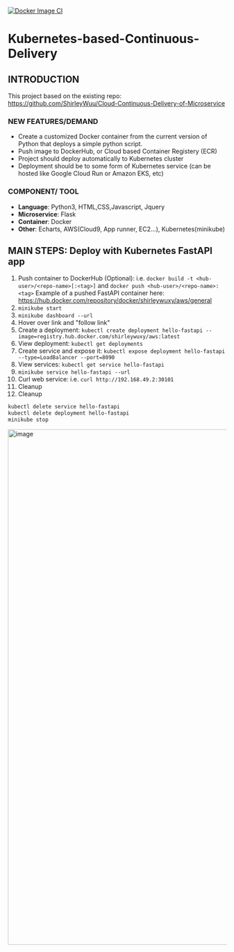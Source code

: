 [![Docker Image CI](https://github.com/ShirleyWuu/Cloud-Continuous-Delivery-of-Microservice/actions/workflows/docker-image.yml/badge.svg)](https://github.com/ShirleyWuu/Cloud-Continuous-Delivery-of-Microservice/actions/workflows/docker-image.yml)
# Kubernetes-based-Continuous-Delivery

## INTRODUCTION
This project based on the existing repo: https://github.com/ShirleyWuu/Cloud-Continuous-Delivery-of-Microservice <br>

### NEW FEATURES/DEMAND
- Create a customized Docker container from the current version of Python that deploys a simple python script.  <br>
- Push image to DockerHub, or Cloud based Container Registery (ECR)  <br>
- Project should deploy automatically to Kubernetes cluster  <br>
- Deployment should be to some form of Kubernetes service (can be hosted like Google Cloud Run or Amazon EKS, etc)  <br>


### COMPONENT/ TOOL
- **Language**: Python3, HTML,CSS,Javascript, Jquery <br>
- **Microservice**: Flask <br>
- **Container**: Docker <br>
- **Other**: Echarts, AWS(Cloud9, App runner, EC2...), Kubernetes(minikube) <br>

## MAIN STEPS: Deploy with Kubernetes FastAPI app

1.  Push container to DockerHub (Optional): i.e. 
`docker build -t <hub-user>/<repo-name>[:<tag>]` and `docker push <hub-user>/<repo-name>:<tag>`
Example of a pushed FastAPI container here:  https://hub.docker.com/repository/docker/shirleywuxy/aws/general
2. `minikube start`
3. `minikube dashboard --url`
4. Hover over link and "follow link"
5. Create a deployment: `kubectl create deployment hello-fastapi --image=registry.hub.docker.com/shirleywuxy/aws:latest`
6. View deployment: `kubectl get deployments`
7. Create service and expose it: `kubectl expose deployment hello-fastapi --type=LoadBalancer --port=8090`
8. View services:  `kubectl get service hello-fastapi`
9.  `minikube service hello-fastapi --url`
10. Curl web service: i.e. `curl http://192.168.49.2:30101`
11.  Cleanup
12. Cleanup
```bash
kubectl delete service hello-fastapi
kubectl delete deployment hello-fastapi
minikube stop
````

<img width="1185" alt="image" src="https://user-images.githubusercontent.com/123136573/222063879-ef9c8724-78ef-4c25-b740-581e8da75541.png">

